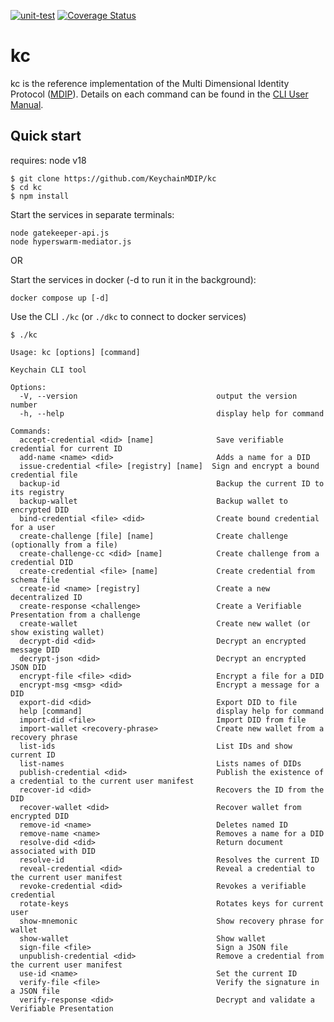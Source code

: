 [![unit-test](https://github.com/KeychainMDIP/kc/actions/workflows/unit-test.yml/badge.svg)](https://github.com/KeychainMDIP/kc/actions/workflows/unit-test.yml) [![Coverage Status](https://coveralls.io/repos/github/KeychainMDIP/kc/badge.svg?branch=main)](https://coveralls.io/github/KeychainMDIP/kc?branch=main)

# kc

kc is the reference implementation of the Multi Dimensional Identity Protocol ([MDIP](/docs/mdip/scheme.md)).
Details on each command can be found in the [CLI User Manual](doc/CLI-user-manual/README.md).

## Quick start

requires: node v18

```
$ git clone https://github.com/KeychainMDIP/kc
$ cd kc
$ npm install
```

Start the services in separate terminals:
```
node gatekeeper-api.js
node hyperswarm-mediator.js
```

OR

Start the services in docker (-d to run it in the background):
```
docker compose up [-d]
```

Use the CLI `./kc` (or `./dkc` to connect to docker services)


```
$ ./kc

Usage: kc [options] [command]

Keychain CLI tool

Options:
  -V, --version                               output the version number
  -h, --help                                  display help for command

Commands:
  accept-credential <did> [name]              Save verifiable credential for current ID
  add-name <name> <did>                       Adds a name for a DID
  issue-credential <file> [registry] [name]  Sign and encrypt a bound credential file
  backup-id                                   Backup the current ID to its registry
  backup-wallet                               Backup wallet to encrypted DID
  bind-credential <file> <did>                Create bound credential for a user
  create-challenge [file] [name]              Create challenge (optionally from a file)
  create-challenge-cc <did> [name]            Create challenge from a credential DID
  create-credential <file> [name]             Create credential from schema file
  create-id <name> [registry]                 Create a new decentralized ID
  create-response <challenge>                 Create a Verifiable Presentation from a challenge
  create-wallet                               Create new wallet (or show existing wallet)
  decrypt-did <did>                           Decrypt an encrypted message DID
  decrypt-json <did>                          Decrypt an encrypted JSON DID
  encrypt-file <file> <did>                   Encrypt a file for a DID
  encrypt-msg <msg> <did>                     Encrypt a message for a DID
  export-did <did>                            Export DID to file
  help [command]                              display help for command
  import-did <file>                           Import DID from file
  import-wallet <recovery-phrase>             Create new wallet from a recovery phrase
  list-ids                                    List IDs and show current ID
  list-names                                  Lists names of DIDs
  publish-credential <did>                    Publish the existence of a credential to the current user manifest
  recover-id <did>                            Recovers the ID from the DID
  recover-wallet <did>                        Recover wallet from encrypted DID
  remove-id <name>                            Deletes named ID
  remove-name <name>                          Removes a name for a DID
  resolve-did <did>                           Return document associated with DID
  resolve-id                                  Resolves the current ID
  reveal-credential <did>                     Reveal a credential to the current user manifest
  revoke-credential <did>                     Revokes a verifiable credential
  rotate-keys                                 Rotates keys for current user
  show-mnemonic                               Show recovery phrase for wallet
  show-wallet                                 Show wallet
  sign-file <file>                            Sign a JSON file
  unpublish-credential <did>                  Remove a credential from the current user manifest
  use-id <name>                               Set the current ID
  verify-file <file>                          Verify the signature in a JSON file
  verify-response <did>                       Decrypt and validate a Verifiable Presentation
```


